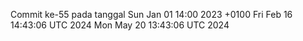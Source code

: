 Commit ke-55 pada tanggal Sun Jan 01 14:00 2023 +0100
Fri Feb 16 14:43:06 UTC 2024
Mon May 20 13:43:06 UTC 2024
